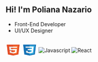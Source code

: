 ## Hi! I'm Poliana Nazario
 - Front-End Developer
 - UI/UX Designer
 
  ##
  
  <img align="center" alt="HTML" height="30" width="40" src="https://raw.githubusercontent.com/devicons/devicon/master/icons/html5/html5-original.svg"> <img align="center" alt="CSS" height="30" width="40" src="https://raw.githubusercontent.com/devicons/devicon/master/icons/css3/css3-original.svg"> <img align="center" alt="Javascript" height="30" width="40" src="https://cdn.jsdelivr.net/gh/devicons/devicon/icons/javascript/javascript-plain.svg"/> <img align="center" alt="React" height="30" width="40" src="https://cdn.jsdelivr.net/gh/devicons/devicon/icons/react/react-original.svg" />
